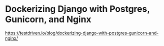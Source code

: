 # Dockerizing Django with Postgres, Gunicorn, and Nginx

https://testdriven.io/blog/dockerizing-django-with-postgres-gunicorn-and-nginx/
